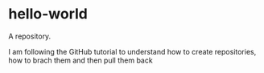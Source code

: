 # hello-world
A repository. 

I am following the GitHub tutorial to understand how to create repositories, how to brach them and then pull them back
